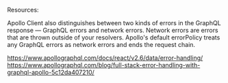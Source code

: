 Resources:

Apollo Client also distinguishes between two kinds of errors in the GraphQL response — GraphQL errors and network errors. Network errors are errors that are thrown outside of your resolvers. Apollo's default errorPolicy treats any GraphQL errors as network errors and ends the request chain.

https://www.apollographql.com/docs/react/v2.6/data/error-handling/
https://www.apollographql.com/blog/full-stack-error-handling-with-graphql-apollo-5c12da407210/
